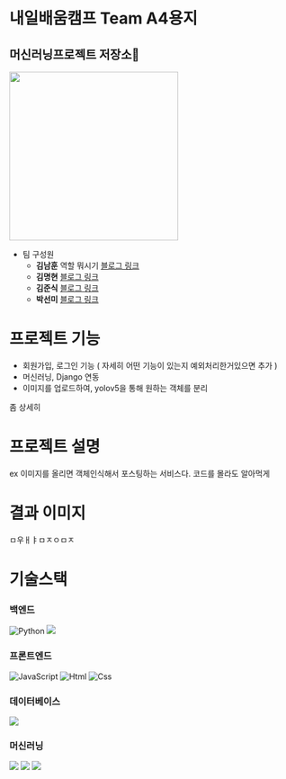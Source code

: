 # 내일배움캠프 Team A4용지 
## 머신러닝프로젝트 저장소👋
<img src="https://ifh.cc/g/PKRPsx.png" width="300px" height="300px">

* 팀 구성원
  * **김남훈**  역할 뭐시기 [블로그 링크](https://hunss.tistory.com/)
  * **김명현** [블로그 링크](https://z9x80123.tistory.com/)
  * **김준식** [블로그 링크](https://junspythonbackend.tistory.com/)
  * **박선미** [블로그 링크](https://mmsp31.tistory.com/)

# 프로젝트 기능

* 회원가입, 로그인 기능 ( 자세히 어떤 기능이 있는지 예외처리한거있으면 추가 )
* 머신러닝, Django 연동
* 이미지를 업로드하여, yolov5을 통해 원하는 객체를 분리

좀 상세히

# 프로젝트 설명

ex 이미지를 올리면 객체인식해서 포스팅하는 서비스다.
코드를 몰라도 알아먹게
# 결과 이미지

ㅁ우ㅐㅑㅁㅈㅇㅁㅈ

# 기술스택
### 백엔드
<img alt="Python" src ="https://img.shields.io/badge/Python-3776AB.svg?&style=for-the-badge&logo=Python&logoColor=white"/> <img src="https://img.shields.io/badge/Django-092E20?style=for-the-badge&logo=Django&logoColor=white">

### 프론트엔드
<img alt="JavaScript" src ="https://img.shields.io/badge/JavaScriipt-F7DF1E.svg?&style=for-the-badge&logo=JavaScript&logoColor=black"/> <img alt="Html" src ="https://img.shields.io/badge/HTML5-E34F26.svg?&style=for-the-badge&logo=HTML5&logoColor=white"/> <img alt="Css" src ="https://img.shields.io/badge/CSS3-1572B6.svg?&style=for-the-badge&logo=CSS3&logoColor=white"/>

### 데이터베이스
<img src="https://img.shields.io/badge/SQLite-003B57?style=for-the-badge&logo=SQLite&logoColor=white">


### 머신러닝
<img src="https://img.shields.io/badge/PyTorch-EE4C2C?style=for-the-badge&logo=PyTorch&logoColor=white"> <img src="https://img.shields.io/badge/OpenCV-5C3EE8?style=for-the-badge&logo=OpenCV&logoColor=white"> <img src="https://img.shields.io/badge/YOLO-00FFFF?style=for-the-badge&logo=YOLO&logoColor=white">








